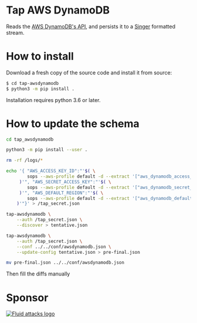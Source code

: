 # Tap AWS DynamoDB

Reads the [AWS DynamoDB's API](https://aws.amazon.com/dynamodb/),
and persists it to a [Singer](https://www.singer.io/) formatted stream.

# How to install
Download a fresh copy of the source code and install it from source:

```bash
$ cd tap-awsdynamodb
$ python3 -m pip install .
```

Installation requires python 3.6 or later.

# How to update the schema

```bash
cd tap_awsdynamodb

python3 -m pip install --user .

rm -rf /logs/*

echo '{ "AWS_ACCESS_KEY_ID":"'$( \
        sops --aws-profile default -d --extract '["aws_dynamodb_access_key"]' secrets-prod.yaml \
     )'", "AWS_SECRET_ACCESS_KEY":"'$( \
        sops --aws-profile default -d --extract '["aws_dynamodb_secret_key"]' secrets-prod.yaml \
     )'", "AWS_DEFAULT_REGION":"'$( \
        sops --aws-profile default -d --extract '["aws_dynamodb_default_region"]' secrets-prod.yaml \
    )'"}' > /tap_secret.json

tap-awsdynamodb \
    --auth /tap_secret.json \
    --discover > tentative.json

tap-awsdynamodb \
    --auth /tap_secret.json \
    --conf ../../conf/awsdynamodb.json \
    --update-config tentative.json > pre-final.json

mv pre-final.json ../../conf/awsdynamodb.json
```

Then fill the diffs manually

# Sponsor

[![Fluid attacks logo][logo]](https://fluidattacks.com/)

[logo]: https://fluidattacks.com/web/theme/images/logo.png
